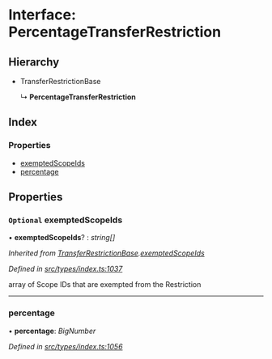 # Interface: PercentageTransferRestriction

## Hierarchy

* TransferRestrictionBase

  ↳ **PercentageTransferRestriction**

## Index

### Properties

* [exemptedScopeIds](percentagetransferrestriction.md#optional-exemptedscopeids)
* [percentage](percentagetransferrestriction.md#percentage)

## Properties

### `Optional` exemptedScopeIds

• **exemptedScopeIds**? : *string[]*

*Inherited from [TransferRestrictionBase](../classes/transferrestrictionbase.md).[exemptedScopeIds](../classes/transferrestrictionbase.md#optional-exemptedscopeids)*

*Defined in [src/types/index.ts:1037](https://github.com/PolymathNetwork/polymesh-sdk/blob/da0f7fd7/src/types/index.ts#L1037)*

array of Scope IDs that are exempted from the Restriction

___

###  percentage

• **percentage**: *BigNumber*

*Defined in [src/types/index.ts:1056](https://github.com/PolymathNetwork/polymesh-sdk/blob/da0f7fd7/src/types/index.ts#L1056)*
